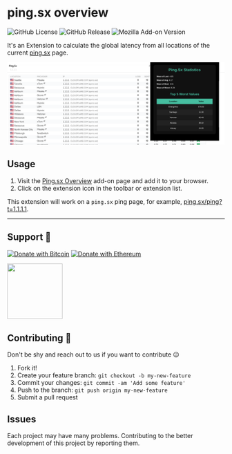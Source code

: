 # ping.sx overview

![GitHub License](https://img.shields.io/github/license/hatamiarash7/pingsx-overview) ![GitHub Release](https://img.shields.io/github/v/release/hatamiarash7/pingsx-overview) ![Mozilla Add-on Version](https://img.shields.io/amo/v/ping-sx-overview)

It's an Extension to calculate the global latency from all locations of the current [ping.sx](https://ping.sx) page.

![sc](./.github/sc.png)

## Usage

1. Visit the [Ping.sx Overview](https://addons.mozilla.org/en-US/firefox/addon/ping-sx-overview/) add-on page and add it to your browser.
2. Click on the extension icon in the toolbar or extension list.

This extension will work on a `ping.sx` ping page, for example, [ping.sx/ping?t=1.1.1.1](https://ping.sx/ping?t=1.1.1.1).

---

## Support 💛

[![Donate with Bitcoin](https://img.shields.io/badge/Bitcoin-bc1qmmh6vt366yzjt3grjxjjqynrrxs3frun8gnxrz-orange)](https://donatebadges.ir/donate/Bitcoin/bc1qmmh6vt366yzjt3grjxjjqynrrxs3frun8gnxrz) [![Donate with Ethereum](https://img.shields.io/badge/Ethereum-0x0831bD72Ea8904B38Be9D6185Da2f930d6078094-blueviolet)](https://donatebadges.ir/donate/Ethereum/0x0831bD72Ea8904B38Be9D6185Da2f930d6078094)

<div><a href="https://payping.ir/@hatamiarash7"><img src="https://cdn.payping.ir/statics/Payping-logo/Trust/blue.svg" height="128" width="128"></a></div>

## Contributing 🤝

Don't be shy and reach out to us if you want to contribute 😉

1. Fork it!
2. Create your feature branch: `git checkout -b my-new-feature`
3. Commit your changes: `git commit -am 'Add some feature'`
4. Push to the branch: `git push origin my-new-feature`
5. Submit a pull request

## Issues

Each project may have many problems. Contributing to the better development of this project by reporting them.
